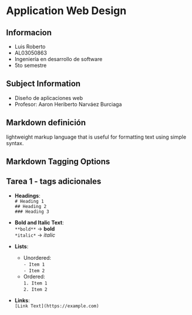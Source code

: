 # Application Web Design

## Informacion
- Luis Roberto
- AL03050863  
- Ingeniería en desarrollo de software
- 5to semestre 

## Subject Information
- Diseño de aplicaciones web  
- Profesor: Aaron Heriberto Narváez Burciaga  

## Markdown definición
lightweight markup language that is useful for formatting text using simple syntax.

## Markdown Tagging Options


## Tarea 1 - tags adicionales

- **Headings**:  
  `# Heading 1`  
  `## Heading 2`  
  `### Heading 3`

- **Bold and Italic Text**:  
  `**bold**` → **bold**  
  `*italic*` → *italic*

- **Lists**:  
  - Unordered:  
    `- Item 1`  
    `- Item 2`  
  - Ordered:  
    `1. Item 1`  
    `2. Item 2`

- **Links**:  
  `[Link Text](https://example.com)`